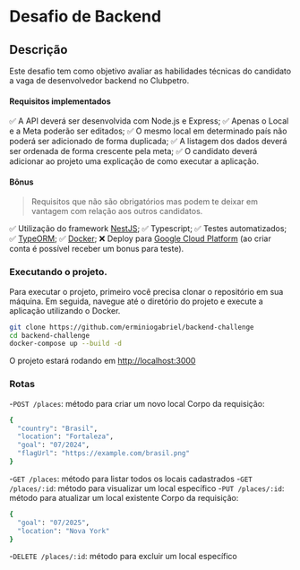 # Desafio de Backend

## Descrição

Este desafio tem como objetivo avaliar as habilidades técnicas do candidato a vaga de desenvolvedor backend no Clubpetro.


#### Requisitos implementados

✅ A API deverá ser desenvolvida com Node.js e Express;
✅ Apenas o Local e a Meta poderão ser editados;
✅ O mesmo local em determinado país não poderá ser adicionado de forma duplicada;
✅ A listagem dos dados deverá ser ordenada de forma crescente pela meta;
✅ O candidato deverá adicionar ao projeto uma explicação de como executar a aplicação.

#### Bônus

> Requisitos que não são obrigatórios mas podem te deixar em vantagem com relação aos outros candidatos.

✅ Utilização do framework [NestJS](https://nestjs.com/);
✅ Typescript;
✅ Testes automatizados;
✅ [TypeORM](https://typeorm.io/#/);
✅ [Docker](https://www.docker.com/);
❌ Deploy para [Google Cloud Platform](https://cloud.google.com/) (ao criar conta é possível receber um bonus para teste).


### Executando o projeto.
Para executar o projeto, primeiro você precisa clonar o repositório em sua máquina. Em seguida, navegue até o diretório do projeto e execute a aplicação utilizando o Docker.

```bash
git clone https://github.com/erminiogabriel/backend-challenge
cd backend-challenge
docker-compose up --build -d
```

O projeto estará rodando em [http://localhost:3000](http://localhost:3000)

### Rotas

-`POST /places`: método para criar um novo local
Corpo da requisição:
```bash
{
  "country": "Brasil",
  "location": "Fortaleza",
  "goal": "07/2024",
  "flagUrl": "https://example.com/brasil.png"
}
```
-`GET /places`: método para listar todos os locais cadastrados
-`GET /places/:id`: método para visualizar um local específico
-`PUT /places/:id`: método para atualizar um local existente
Corpo da requisição:
```bash
{
  "goal": "07/2025",
  "location": "Nova York"
}
```
-`DELETE /places/:id`: método para excluir um local específico